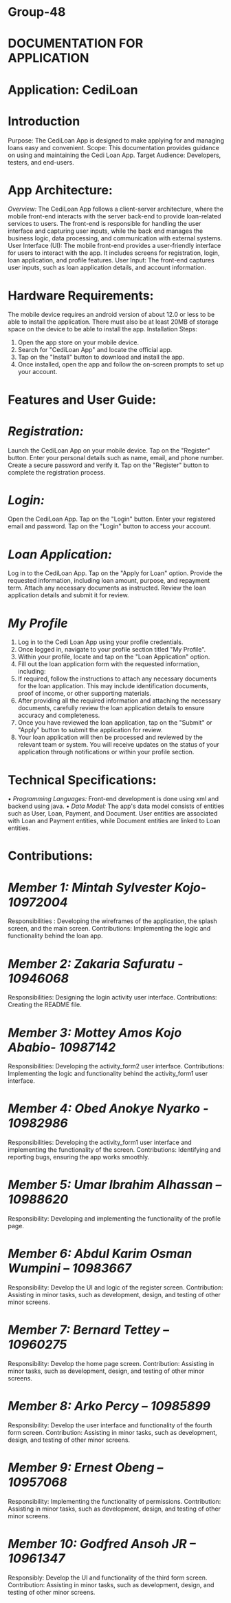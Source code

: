 # Group-48
# DOCUMENTATION FOR APPLICATION
# Application: CediLoan
# Introduction
  Purpose: The CediLoan App is designed to make applying for and managing loans easy and convenient.
  Scope: This documentation provides guidance on using and maintaining the Cedi Loan App.
  Target Audience: Developers, testers, and end-users.
# App Architecture:
  *Overview:* 
  The CediLoan App follows a client-server architecture, where the mobile front-end interacts with the server back-end to provide loan-related services to users. The front-end is responsible for handling the user interface and capturing user inputs, while the back end manages the business logic, data processing, and communication with external systems.
  User Interface (UI): The mobile front-end provides a user-friendly interface for users to interact with the app. It includes screens for registration, login, loan application,  and profile features.
  User Input: The front-end captures user inputs, such as loan application details, and account information.

# Hardware Requirements:
  The mobile device requires an android version of about 12.0 or less to be able to install the application. There must also be at least 20MB of storage space on the device to be able to install the app.
  Installation Steps:
  1.	Open the app store on your mobile device.
  2.	Search for "CediLoan App" and locate the official app.
  3.	Tap on the "Install" button to download and install the app.
  4.	Once installed, open the app and follow the on-screen prompts to set up your account.

# Features and User Guide:
# *Registration:*
  Launch the CediLoan App on your mobile device.
  Tap on the "Register" button.
  Enter your personal details such as name, email, and phone number.
  Create a secure password and verify it.
  Tap on the "Register" button to complete the registration process.
# *Login:*
  Open the CediLoan App.
  Tap on the "Login" button.
  Enter your registered email and password.
  Tap on the "Login" button to access your account.
# *Loan Application:*
  Log in to the CediLoan App.
  Tap on the "Apply for Loan" option.
  Provide the requested information, including loan amount, purpose, and repayment term.
  Attach any necessary documents as instructed.
  Review the loan application details and submit it for review.	
# *My Profile*
  1.	Log in to the Cedi Loan App using your profile credentials.
  2.	Once logged in, navigate to your profile section titled "My Profile".
  3.	Within your profile, locate and tap on the "Loan Application" option.
  4.	Fill out the loan application form with the requested information, including:
  5.	If required, follow the instructions to attach any necessary documents for the loan application. This may include identification documents, proof of income, or other supporting materials.
  6.	After providing all the required information and attaching the necessary documents, carefully review the loan application details to ensure accuracy and completeness.
  7.	Once you have reviewed the loan application, tap on the "Submit" or "Apply" button to submit the application for review.
  8.	Your loan application will then be processed and reviewed by the relevant team or system. You will receive updates on the status of your application through notifications or within your profile section.

# Technical Specifications:
  •	*Programming Languages:* Front-end development is done using xml and backend using  java. 
  •	*Data Model:* The app's data model consists of entities such as User, Loan, Payment, and Document. User entities are associated with Loan and Payment entities, while Document entities are linked to Loan entities.

# Contributions:
# *Member 1: Mintah Sylvester Kojo- 10972004*
Responsibilities : Developing the wireframes of the application, the splash screen, and the main screen.
Contributions: Implementing the logic and functionality behind the loan app.
# *Member 2: Zakaria  Safuratu - 10946068*
Responsibilities: Designing the login activity user interface.
Contributions: Creating the README file.
# *Member 3: Mottey Amos Kojo Ababio- 10987142*
Responsibilities: Developing the activity_form2 user interface.
Contributions: Implementing the logic and functionality behind the activity_form1 user interface.
# *Member 4: Obed Anokye Nyarko - 10982986*
Responsibilities: Developing the activity_form1 user interface and implementing the functionality of the screen.
Contributions: Identifying and reporting bugs, ensuring the app works smoothly.
# *Member 5: Umar Ibrahim Alhassan – 10988620*
Responsibility: Developing and implementing the functionality of the profile page.
# *Member 6: Abdul Karim Osman Wumpini – 10983667*
Responsibility: Develop the UI and logic of the register screen.
Contribution: Assisting in minor tasks, such as development, design, and testing of other minor screens.
# *Member 7: Bernard Tettey – 10960275*
Responsibility: Develop the home page screen.
Contribution: Assisting in minor tasks, such as development, design, and testing of other minor screens.
# *Member 8: Arko Percy – 10985899*
Responsibility: Develop the user interface and functionality of the fourth form screen.
Contribution: Assisting in minor tasks, such as development, design, and testing of other minor screens.
# *Member 9: Ernest Obeng – 10957068*
Responsibility: Implementing the functionality of permissions.
Contribution: Assisting in minor tasks, such as development, design, and testing of other minor screens.
# *Member 10: Godfred Ansoh JR – 10961347*
Responsibly: Develop the UI and functionality of the third form screen. 
Contribution: Assisting in minor tasks, such as development, design, and testing of other minor screens.
